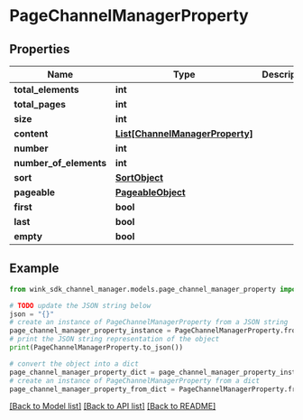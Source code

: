 # PageChannelManagerProperty


## Properties

Name | Type | Description | Notes
------------ | ------------- | ------------- | -------------
**total_elements** | **int** |  | [optional] 
**total_pages** | **int** |  | [optional] 
**size** | **int** |  | [optional] 
**content** | [**List[ChannelManagerProperty]**](ChannelManagerProperty.md) |  | [optional] 
**number** | **int** |  | [optional] 
**number_of_elements** | **int** |  | [optional] 
**sort** | [**SortObject**](SortObject.md) |  | [optional] 
**pageable** | [**PageableObject**](PageableObject.md) |  | [optional] 
**first** | **bool** |  | [optional] 
**last** | **bool** |  | [optional] 
**empty** | **bool** |  | [optional] 

## Example

```python
from wink_sdk_channel_manager.models.page_channel_manager_property import PageChannelManagerProperty

# TODO update the JSON string below
json = "{}"
# create an instance of PageChannelManagerProperty from a JSON string
page_channel_manager_property_instance = PageChannelManagerProperty.from_json(json)
# print the JSON string representation of the object
print(PageChannelManagerProperty.to_json())

# convert the object into a dict
page_channel_manager_property_dict = page_channel_manager_property_instance.to_dict()
# create an instance of PageChannelManagerProperty from a dict
page_channel_manager_property_from_dict = PageChannelManagerProperty.from_dict(page_channel_manager_property_dict)
```
[[Back to Model list]](../README.md#documentation-for-models) [[Back to API list]](../README.md#documentation-for-api-endpoints) [[Back to README]](../README.md)


